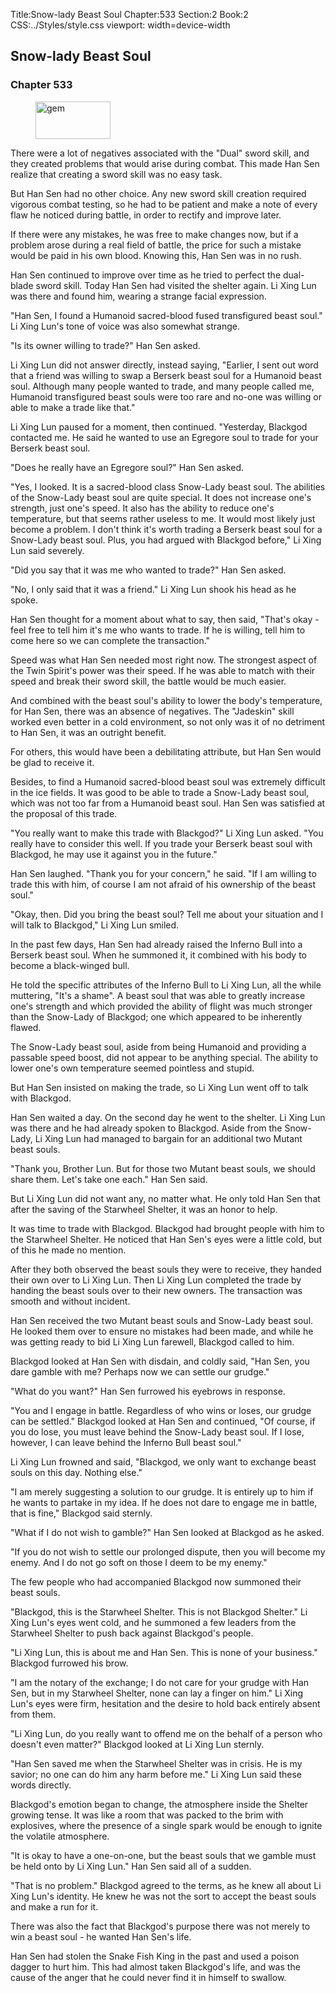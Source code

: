 Title:Snow-lady Beast Soul 
Chapter:533 
Section:2 
Book:2 
CSS:../Styles/style.css 
viewport: width=device-width
  
## Snow-lady Beast Soul
### Chapter 533
  
<figure>
	<img src="../Images/gem.gif" alt="gem" id="gem" width="120" height="60" />
</figure>
  

  
There were a lot of negatives associated with the "Dual" sword skill, and they created problems that would arise during combat. This made Han Sen realize that creating a sword skill was no easy task.

But Han Sen had no other choice. Any new sword skill creation required vigorous combat testing, so he had to be patient and make a note of every flaw he noticed during battle, in order to rectify and improve later.

If there were any mistakes, he was free to make changes now, but if a problem arose during a real field of battle, the price for such a mistake would be paid in his own blood. Knowing this, Han Sen was in no rush.

Han Sen continued to improve over time as he tried to perfect the dual-blade sword skill. Today Han Sen had visited the shelter again. Li Xing Lun was there and found him, wearing a strange facial expression.

"Han Sen, I found a Humanoid sacred-blood fused transfigured beast soul." Li Xing Lun's tone of voice was also somewhat strange.

"Is its owner willing to trade?" Han Sen asked.

Li Xing Lun did not answer directly, instead saying, "Earlier, I sent out word that a friend was willing to swap a Berserk beast soul for a Humanoid beast soul. Although many people wanted to trade, and many people called me, Humanoid transfigured beast souls were too rare and no-one was willing or able to make a trade like that."

Li Xing Lun paused for a moment, then continued. "Yesterday, Blackgod contacted me. He said he wanted to use an Egregore soul to trade for your Berserk beast soul.

"Does he really have an Egregore soul?" Han Sen asked.

"Yes, I looked. It is a sacred-blood class Snow-Lady beast soul. The abilities of the Snow-Lady beast soul are quite special. It does not increase one's strength, just one's speed. It also has the ability to reduce one's temperature, but that seems rather useless to me. It would most likely just become a problem. I don't think it's worth trading a Berserk beast soul for a Snow-Lady beast soul. Plus, you had argued with Blackgod before," Li Xing Lun said severely.

"Did you say that it was me who wanted to trade?" Han Sen asked.

"No, I only said that it was a friend." Li Xing Lun shook his head as he spoke.

Han Sen thought for a moment about what to say, then said, "That's okay - feel free to tell him it's me who wants to trade. If he is willing, tell him to come here so we can complete the transaction."

Speed was what Han Sen needed most right now. The strongest aspect of the Twin Spirit's power was their speed. If he was able to match with their speed and break their sword skill, the battle would be much easier.

And combined with the beast soul's ability to lower the body's temperature, for Han Sen, there was an absence of negatives. The "Jadeskin" skill worked even better in a cold environment, so not only was it of no detriment to Han Sen, it was an outright benefit.

For others, this would have been a debilitating attribute, but Han Sen would be glad to receive it.

Besides, to find a Humanoid sacred-blood beast soul was extremely difficult in the ice fields. It was good to be able to trade a Snow-Lady beast soul, which was not too far from a Humanoid beast soul. Han Sen was satisfied at the proposal of this trade.

"You really want to make this trade with Blackgod?" Li Xing Lun asked. "You really have to consider this well. If you trade your Berserk beast soul with Blackgod, he may use it against you in the future."

Han Sen laughed. "Thank you for your concern," he said. "If I am willing to trade this with him, of course I am not afraid of his ownership of the beast soul."

"Okay, then. Did you bring the beast soul? Tell me about your situation and I will talk to Blackgod," Li Xing Lun smiled.

In the past few days, Han Sen had already raised the Inferno Bull into a Berserk beast soul. When he summoned it, it combined with his body to become a black-winged bull.

He told the specific attributes of the Inferno Bull to Li Xing Lun, all the while muttering, "It's a shame". A beast soul that was able to greatly increase one's strength and which provided the ability of flight was much stronger than the Snow-Lady of Blackgod; one which appeared to be inherently flawed.

The Snow-Lady beast soul, aside from being Humanoid and providing a passable speed boost, did not appear to be anything special. The ability to lower one's own temperature seemed pointless and stupid.

But Han Sen insisted on making the trade, so Li Xing Lun went off to talk with Blackgod.

Han Sen waited a day. On the second day he went to the shelter. Li Xing Lun was there and he had already spoken to Blackgod. Aside from the Snow-Lady, Li Xing Lun had managed to bargain for an additional two Mutant beast souls.

"Thank you, Brother Lun. But for those two Mutant beast souls, we should share them. Let's take one each." Han Sen said.

But Li Xing Lun did not want any, no matter what. He only told Han Sen that after the saving of the Starwheel Shelter, it was an honor to help.

It was time to trade with Blackgod. Blackgod had brought people with him to the Starwheel Shelter. He noticed that Han Sen's eyes were a little cold, but of this he made no mention.

After they both observed the beast souls they were to receive, they handed their own over to Li Xing Lun. Then Li Xing Lun completed the trade by handing the beast souls over to their new owners. The transaction was smooth and without incident.

Han Sen received the two Mutant beast souls and Snow-Lady beast soul. He looked them over to ensure no mistakes had been made, and while he was getting ready to bid Li Xing Lun farewell, Blackgod called to him.

Blackgod looked at Han Sen with disdain, and coldly said, "Han Sen, you dare gamble with me? Perhaps now we can settle our grudge."

"What do you want?" Han Sen furrowed his eyebrows in response.

"You and I engage in battle. Regardless of who wins or loses, our grudge can be settled." Blackgod looked at Han Sen and continued, "Of course, if you do lose, you must leave behind the Snow-Lady beast soul. If I lose, however, I can leave behind the Inferno Bull beast soul."

Li Xing Lun frowned and said, "Blackgod, we only want to exchange beast souls on this day. Nothing else."

"I am merely suggesting a solution to our grudge. It is entirely up to him if he wants to partake in my idea. If he does not dare to engage me in battle, that is fine," Blackgod said sternly.

"What if I do not wish to gamble?" Han Sen looked at Blackgod as he asked.

"If you do not wish to settle our prolonged dispute, then you will become my enemy. And I do not go soft on those I deem to be my enemy."

The few people who had accompanied Blackgod now summoned their beast souls.

"Blackgod, this is the Starwheel Shelter. This is not Blackgod Shelter." Li Xing Lun's eyes went cold, and he summoned a few leaders from the Starwheel Shelter to push back against Blackgod's people.

"Li Xing Lun, this is about me and Han Sen. This is none of your business." Blackgod furrowed his brow.

"I am the notary of the exchange; I do not care for your grudge with Han Sen, but in my Starwheel Shelter, none can lay a finger on him." Li Xing Lun's eyes were firm, hesitation and the desire to hold back entirely absent from them.

"Li Xing Lun, do you really want to offend me on the behalf of a person who doesn't even matter?" Blackgod looked at Li Xing Lun sternly.

"Han Sen saved me when the Starwheel Shelter was in crisis. He is my savior; no one can do him any harm before me." Li Xing Lun said these words directly.

Blackgod's emotion began to change, the atmosphere inside the Shelter growing tense. It was like a room that was packed to the brim with explosives, where the presence of a single spark would be enough to ignite the volatile atmosphere.

"It is okay to have a one-on-one, but the beast souls that we gamble must be held onto by Li Xing Lun." Han Sen said all of a sudden.

"That is no problem." Blackgod agreed to the terms, as he knew all about Li Xing Lun's identity. He knew he was not the sort to accept the beast souls and make a run for it.

There was also the fact that Blackgod's purpose there was not merely to win a beast soul - he wanted Han Sen's life.

Han Sen had stolen the Snake Fish King in the past and used a poison dagger to hurt him. This had almost taken Blackgod's life, and was the cause of the anger that he could never find it in himself to swallow.